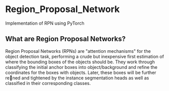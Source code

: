 # Region_Proposal_Network
Implementation of RPN using PyTorch

## What are Region Proposal Networks?
Region Proposal Networks (RPNs) are "attention mechanisms" for the object detection task, performing a crude but inexpensive first estimation of where the bounding boxes of the objects should be. They work through classifying the initial anchor boxes into object/background and refine the coordinates for the boxes with objects. Later, these
boxes will be further rened and tightened by the instance segmentation heads as well as classified in
their corresponding classes.
